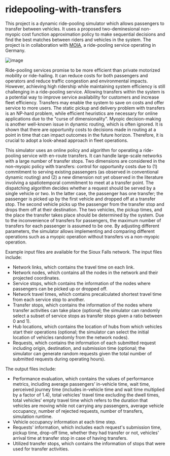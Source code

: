 # ridepooling-with-transfers

This project is a dynamic ride-pooling simulator which allows passengers to transfer between vehicles. It uses a proposed two-deminesional non-myopic cost function approximation policy to make sequential decisions and find the best matches between riders and vehicles in the system. The project is in collaboration with [MOIA](https://www.moia.io), a ride-pooling service operating in Germany. 

![image](https://github.com/BUILTNYU/ridepooling-with-transfers/assets/66441622/34b8a899-b16e-42d7-a809-5ce25cdc99e3)

Ride-pooling services promise to be more efficient than private motorized mobility or ride-hailing. It can reduce costs for both passengers and operators and reduce traffic congestion and environmental impacts. However, achieving high ridership while maintaining system efficiency is still challenging in a ride-pooling service. Allowing transfers within the system is a potential way to improve service availability for customers and increase fleet efficiency. Transfers may enable the system to save on costs and offer service to more users. The static pickup and delivery problem with transfers is an NP-hard problem, while efficient heuristics are necessary for online applications due to the "curse of dimensionality". Myopic decision-making is another well-known issue in dynamic routing, which is often ignored. It is shown that there are opportunity costs to decisions made in routing at a point in time that can impact outcomes in the future horizon. Therefore, it is crucial to adopt a look-ahead approach in fleet operations.

This simulator uses an online policy and algorithm for operating a ride-pooling service with en-route transfers. It can handle large-scale networks with a large number of transfer stops. Two dimensions are considered in the non-myopic policy with transfers: control for opportunity costs due to (1) commitment to serving existing passengers (as observed in conventional dynamic routing) and (2) a new dimension not yet observed in the literature involving a spatiotemporal commitment to meet at a transfer point. The dispatching algorithm decides whether a request should be served by a single vehicle or two. In the latter case, the passenger has one transfer; the passenger is picked up by the first vehicle and dropped off at a transfer stop. The second vehicle picks up the passenger from the transfer stop and drops them off at their destination. The two vehicles, the pickup times, and the place the transfer takes place should be determined by the system. Due to the inconvenience of transfers for passengers, the maximum number of transfers for each passenger is assumed to be one. By adjusting different parameters, the simulator allows implementing and comparing different operations such as a myopic operation without transfers vs a non-myopic operation. 

Example input files are available for the Sioux Falls network. The input files include:
- Network links, which contains the travel time on each link.
- Network nodes, which contains all the nodes in the network and their projected coordinates.
- Service stops, which contains the information of the nodes where passengers can be picked up or dropped off.
- Network travel times, which contains precalculated shortest travel time from each service stop to another.
- Transfer stops, which contains the information of the nodes where transfer activities can take place (optional; the simulator can randomly select a subset of service stops as transfer stops given a ratio between 0 and 1).
- Hub locations, which contains the location of hubs from which vehicles start their operations (optional; the simulator can select the initial location of vehicles randomly from the network nodes).
- Requests, which contains the information of each submitted request including origin, destination, and submission time (optional; the simulator can generate random requests given the total number of submitted requests during operating hours).

The output files include:
- Performance evaluation, which contains the values of performance metrics, including average passengers’ in-vehicle time, wait time, perceived journey time (includes in-vehicle time and wait time multiplied by a factor of 1.4), total vehicles’ travel time excluding the dwell times, total vehicles’ empty travel time which refers to the duration that vehicles are moving while not carrying any passengers, average vehicle occupancy, number of rejected requests, number of transfers, simulation runtime.
- Vehicle occupancy information at each time step.
- Requests' information, which includes each request's submission time, pickup time, drop-off time, whether they had transfer or not, vehicles' arrival time at transfer stop in case of having transfers.
- Utilized transfer stops, which contains the information of stops that were used for transfer activities.
